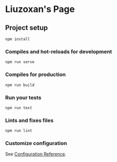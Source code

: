 # Liuzoxan's Page

## Project setup
```
npm install
```

### Compiles and hot-reloads for development
```
npm run serve
```

### Compiles for production
```
npm run build
```

### Run your tests
```
npm run test
```

### Lints and fixes files
```
npm run lint
```

### Customize configuration
See [Configuration Reference](https://cli.vuejs.org/config/).
